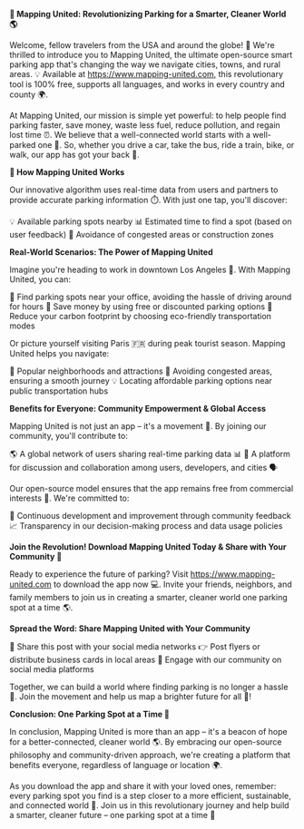 **🚀 Mapping United: Revolutionizing Parking for a Smarter, Cleaner World 🌎**

Welcome, fellow travelers from the USA and around the globe! 🌟 We're thrilled to introduce you to Mapping United, the ultimate open-source smart parking app that's changing the way we navigate cities, towns, and rural areas. 💡 Available at https://www.mapping-united.com, this revolutionary tool is 100% free, supports all languages, and works in every country and county 🌍.

At Mapping United, our mission is simple yet powerful: to help people find parking faster, save money, waste less fuel, reduce pollution, and regain lost time ⏰. We believe that a well-connected world starts with a well-parked one 🚗. So, whether you drive a car, take the bus, ride a train, bike, or walk, our app has got your back 🙌.

**📍 How Mapping United Works**

Our innovative algorithm uses real-time data from users and partners to provide accurate parking information ⏱️. With just one tap, you'll discover:

💡 Available parking spots nearby
📊 Estimated time to find a spot (based on user feedback)
🚫 Avoidance of congested areas or construction zones

**Real-World Scenarios: The Power of Mapping United**

Imagine you're heading to work in downtown Los Angeles 🌴. With Mapping United, you can:

📍 Find parking spots near your office, avoiding the hassle of driving around for hours
💸 Save money by using free or discounted parking options
🔄 Reduce your carbon footprint by choosing eco-friendly transportation modes

Or picture yourself visiting Paris 🇫🇷 during peak tourist season. Mapping United helps you navigate:

📍 Popular neighborhoods and attractions
🚗 Avoiding congested areas, ensuring a smooth journey
💡 Locating affordable parking options near public transportation hubs

**Benefits for Everyone: Community Empowerment & Global Access**

Mapping United is not just an app – it's a movement 💪. By joining our community, you'll contribute to:

🌎 A global network of users sharing real-time parking data 📊
💬 A platform for discussion and collaboration among users, developers, and cities 🗣️

Our open-source model ensures that the app remains free from commercial interests 👥. We're committed to:

🌟 Continuous development and improvement through community feedback
📈 Transparency in our decision-making process and data usage policies

**Join the Revolution! Download Mapping United Today & Share with Your Community 🚀**

Ready to experience the future of parking? Visit https://www.mapping-united.com to download the app now 💻. Invite your friends, neighbors, and family members to join us in creating a smarter, cleaner world one parking spot at a time 🌎.

**Spread the Word: Share Mapping United with Your Community**

📣 Share this post with your social media networks
👉 Post flyers or distribute business cards in local areas
💬 Engage with our community on social media platforms

Together, we can build a world where finding parking is no longer a hassle 🤯. Join the movement and help us map a brighter future for all 🌟!

**Conclusion: One Parking Spot at a Time 🚀**

In conclusion, Mapping United is more than an app – it's a beacon of hope for a better-connected, cleaner world 🌎. By embracing our open-source philosophy and community-driven approach, we're creating a platform that benefits everyone, regardless of language or location 🌍.

As you download the app and share it with your loved ones, remember: every parking spot you find is a step closer to a more efficient, sustainable, and connected world 🚀. Join us in this revolutionary journey and help build a smarter, cleaner future – one parking spot at a time 🌟